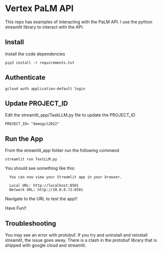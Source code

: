 # Vertex PaLM API
This repo has examples of interacting with the PaLM API. 
I use the python streamlit library to interact with the API.

## Install

Install the code dependencies

```
pip3 install -r requirements.txt
```

## Authenticate

```
gcloud auth application-default login
```
## Update PROJECT_ID

Edit the streamlit_app/TaskLLM.py file to update the PROJECT_ID
```
PROJECT_ID= "demogct2022"
```


## Run the App

From the streamlit_app folder run the following command
```
streamlit run TextLLM.py
```

You should see something like this:

```
  You can now view your Streamlit app in your browser.

  Local URL: http://localhost:8501
  Network URL: http://10.0.0.72:8501
```
Navigate to the URL to test the app!!

Have Fun!!

## Troubleshooting

You may see an error with protobuf. If you try and uninstall and reinstall streamlit, the issue goes away. There is a clash in the protobuf library that is shipped with google cloud and streamlit.


